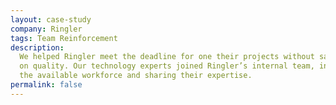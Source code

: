 ```yaml
---
layout: case-study
company: Ringler
tags: Team Reinforcement
description:
  We helped Ringler meet the deadline for one their projects without sacrificing
  on quality. Our technology experts joined Ringler’s internal team, increasing
  the available workforce and sharing their expertise.
permalink: false
---
```

